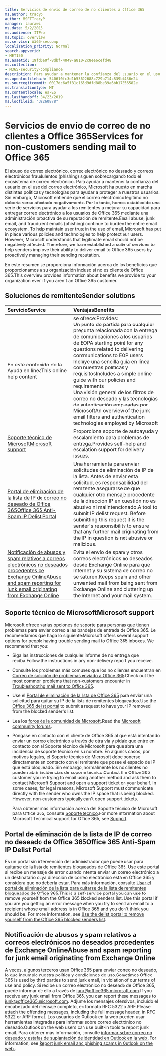 ```yaml
---
title: Servicios de envío de correo de no clientes a Office 365
ms.author: tracyp
author: MSFTTracyP
manager: laurawi
ms.date: 5/2/2016
ms.audience: ITPro
ms.topic: overview
ms.service: O365-seccomp
localization_priority: Normal
search.appverid:
- MET150
ms.assetid: 19fd3e0f-8dbf-4049-a810-2c8ee6cefd48
ms.collection:
- M365-security-compliance
description: Para ayudar a mantener la confianza del usuario en el uso del correo electrónico, Microsoft ha puesto en marcha distintas políticas y tecnologías para ayudar a proteger a nuestros usuarios.
ms.openlocfilehash: 540610fc3d1b53692688c729b714c839bf436e24
ms.sourcegitcommit: 0017dc6a5f81c165d9dfd88be39a6bb17856582e
ms.translationtype: MT
ms.contentlocale: es-ES
ms.lasthandoff: 04/23/2019
ms.locfileid: "32260878"
---
```

# <a name="services-for-non-customers-sending-mail-to-office-365"></a><span data-ttu-id="32b5f-103">Servicios de envío de correo de no clientes a Office 365</span><span class="sxs-lookup"><span data-stu-id="32b5f-103">Services for non-customers sending mail to Office 365</span></span>
  
<span data-ttu-id="32b5f-p101">El abuso de correo electrónico, correo electrónico no deseado y correos electrónicos fraudulentos (phishing) siguen sobrecargando todo el ecosistema de correo electrónico. Para ayudar a mantener la confianza del usuario en el uso del correo electrónico, Microsoft ha puesto en marcha distintas políticas y tecnologías para ayudar a proteger a nuestros usuarios. Sin embargo, Microsoft entiende que el correo electrónico legítimo no debería verse afectado negativamente. Por lo tanto, hemos establecido una serie de servicios para ayudar a los remitentes a mejorar su capacidad para entregar correo electrónico a los usuarios de Office 365 mediante una administración proactiva de su reputación de remitente.</span><span class="sxs-lookup"><span data-stu-id="32b5f-p101">Email abuse, junk email, and fraudulent emails (phishing) continue to burden the entire email ecosystem. To help maintain user trust in the use of email, Microsoft has put in place various policies and technologies to help protect our users. However, Microsoft understands that legitimate email should not be negatively affected. Therefore, we have established a suite of services to help senders improve their ability to deliver email to Office 365 users by proactively managing their sending reputation.</span></span>
  
<span data-ttu-id="32b5f-108">En este resumen se proporciona información acerca de los beneficios que proporcionamos a su organización incluso si no es cliente de Office 365.</span><span class="sxs-lookup"><span data-stu-id="32b5f-108">This overview provides information about benefits we provide to your organization even if you aren't an Office 365 customer.</span></span>
  
## <a name="sender-solutions"></a><span data-ttu-id="32b5f-109">Soluciones de remitente</span><span class="sxs-lookup"><span data-stu-id="32b5f-109">Sender solutions</span></span>
<span data-ttu-id="32b5f-110"><a name="sectionSection0"> </a></span><span class="sxs-lookup"><span data-stu-id="32b5f-110"></span></span>

|<span data-ttu-id="32b5f-111">**Servicio**</span><span class="sxs-lookup"><span data-stu-id="32b5f-111">**Service**</span></span>|<span data-ttu-id="32b5f-112">**Ventajas**</span><span class="sxs-lookup"><span data-stu-id="32b5f-112">**Benefits**</span></span>|
|:-----|:-----|
|<span data-ttu-id="32b5f-113">En este contenido de la Ayuda en línea</span><span class="sxs-lookup"><span data-stu-id="32b5f-113">This online help content</span></span>  <br/> | <span data-ttu-id="32b5f-114">se ofrece:</span><span class="sxs-lookup"><span data-stu-id="32b5f-114">Provides:</span></span>  <br/>  <span data-ttu-id="32b5f-115">Un punto de partida para cualquier pregunta relacionada con la entrega de comunicaciones a los usuarios de EOP</span><span class="sxs-lookup"><span data-stu-id="32b5f-115">A starting point for any questions related to delivering communications to EOP users</span></span>  <br/>  <span data-ttu-id="32b5f-116">Incluye una sencilla guía en línea con nuestras políticas y requisitos</span><span class="sxs-lookup"><span data-stu-id="32b5f-116">Includes a simple online guide with our policies and requirements</span></span>  <br/>  <span data-ttu-id="32b5f-117">Una visión general de los filtros de correo no deseado y las tecnologías de autenticación empleadas por Microsoft</span><span class="sxs-lookup"><span data-stu-id="32b5f-117">An overview of the junk email filters and authentication technologies employed by Microsoft</span></span>  <br/> |
|[<span data-ttu-id="32b5f-118">Soporte técnico de Microsoft</span><span class="sxs-lookup"><span data-stu-id="32b5f-118">Microsoft support</span></span>](services-for-non-customers.md#AboutSupport) <br/> |<span data-ttu-id="32b5f-119">Proporciona soporte de autoayuda y escalamiento para problemas de entrega.</span><span class="sxs-lookup"><span data-stu-id="32b5f-119">Provides self-help and escalation support for delivery issues.</span></span>  <br/> |
|[<span data-ttu-id="32b5f-120">Portal de eliminación de la lista de IP de correo no deseado de Office 365</span><span class="sxs-lookup"><span data-stu-id="32b5f-120">Office 365 Anti-Spam IP Delist Portal</span></span>](services-for-non-customers.md#DelistPortal) <br/> |<span data-ttu-id="32b5f-p102">Una herramienta para enviar solicitudes de eliminación de IP de la lista. Antes de enviar esta solicitud, es responsabilidad del remitente asegurarse de que cualquier otro mensaje procedente de la dirección IP en cuestión no es abusivo ni malintencionado.</span><span class="sxs-lookup"><span data-stu-id="32b5f-p102">A tool to submit IP delist request. Before submitting this request it is the sender's responsibility to ensure that any further mail originating from the IP in question is not abusive or malicious.</span></span>  <br/> |
|[<span data-ttu-id="32b5f-123">Notificación de abusos y spam relativos a correos electrónicos no deseados procedentes de Exchange Online</span><span class="sxs-lookup"><span data-stu-id="32b5f-123">Abuse and spam reporting for junk email originating from Exchange Online</span></span>](services-for-non-customers.md#ReportOurJunk) <br/> |<span data-ttu-id="32b5f-124">Evita el envío de spam y otros correos electrónicos no deseados desde Exchange Online para que Internet y su sistema de correo no se saturen.</span><span class="sxs-lookup"><span data-stu-id="32b5f-124">Keeps spam and other unwanted mail from being sent from Exchange Online and cluttering up the Internet and your mail system.</span></span>  <br/> |
   
## <a name="microsoft-support"></a><span data-ttu-id="32b5f-125">Soporte técnico de Microsoft</span><span class="sxs-lookup"><span data-stu-id="32b5f-125">Microsoft support</span></span>
<span data-ttu-id="32b5f-126"><a name="AboutSupport"> </a></span><span class="sxs-lookup"><span data-stu-id="32b5f-126"></span></span>

<span data-ttu-id="32b5f-p103">Microsoft ofrece varias opciones de soporte para personas que tienen problemas para enviar correo a las bandejas de entrada de Office 365. Le recomendamos que haga lo siguiente:</span><span class="sxs-lookup"><span data-stu-id="32b5f-p103">Microsoft offers several support options for people having trouble sending mail to Office 365 inboxes. We recommend that you:</span></span>
  
- <span data-ttu-id="32b5f-129">Siga las instrucciones de cualquier informe de no entrega que reciba.</span><span class="sxs-lookup"><span data-stu-id="32b5f-129">Follow the instructions in any non-delivery report you receive.</span></span>
    
- <span data-ttu-id="32b5f-130">Consulte los problemas más comunes que los no clientes encuentran en [Correo de solución de problemas enviado a Office 365](troubleshooting-mail-sent-to-office-365.md).</span><span class="sxs-lookup"><span data-stu-id="32b5f-130">Check out the most common problems that non-customers encounter in [Troubleshooting mail sent to Office 365](troubleshooting-mail-sent-to-office-365.md).</span></span>
    
- <span data-ttu-id="32b5f-131">Use el [Portal de eliminación de la lista de Office 365](https://sender.office.com) para enviar una solicitud para quitar su IP de la lista de remitentes bloqueados.</span><span class="sxs-lookup"><span data-stu-id="32b5f-131">Use the [Office 365 delist portal](https://sender.office.com) to submit a request to have your IP removed from the blocked sender's list.</span></span> 
    
- <span data-ttu-id="32b5f-132">Lea los [foros de la comunidad de Microsoft](https://community.office365.com/en-us/f/).</span><span class="sxs-lookup"><span data-stu-id="32b5f-132">Read the [Microsoft community forums](https://community.office365.com/en-us/f/).</span></span>
    
- <span data-ttu-id="32b5f-p104">Póngase en contacto con el cliente de Office 365 al que está intentando enviar un correo electrónico a través de otra vía y pídale que entre en contacto con el Soporte técnico de Microsoft para que abra una incidencia de soporte técnico en su nombre. En algunos casos, por motivos legales, el Soporte técnico de Microsoft debe ponerse directamente en contacto con el remitente que posee el espacio de IP que está bloqueado. Sin embargo, normalmente los no clientes no pueden abrir incidencias de soporte técnico.</span><span class="sxs-lookup"><span data-stu-id="32b5f-p104">Contact the Office 365 customer you're trying to email using another method and ask them to contact Microsoft Support and open a support ticket on your behalf. In some cases, for legal reasons, Microsoft Support must communicate directly with the sender who owns the IP space that is being blocked. However, non-customers typically can't open support tickets.</span></span>
    
     <span data-ttu-id="32b5f-136">Para obtener más información acerca del Soporte técnico de Microsoft para Office 365, consulte [Soporte técnico](https://technet.microsoft.com/library/office-365-support.aspx).</span><span class="sxs-lookup"><span data-stu-id="32b5f-136">For more information about Microsoft Technical support for Office 365, see [Support](https://technet.microsoft.com/library/office-365-support.aspx).</span></span>
    
## <a name="office-365-anti-spam-ip-delist-portal"></a><span data-ttu-id="32b5f-137">Portal de eliminación de la lista de IP de correo no deseado de Office 365</span><span class="sxs-lookup"><span data-stu-id="32b5f-137">Office 365 Anti-Spam IP Delist Portal</span></span>
<span data-ttu-id="32b5f-138"><a name="DelistPortal"> </a></span><span class="sxs-lookup"><span data-stu-id="32b5f-138"></span></span>

<span data-ttu-id="32b5f-p105">Es un portal sin intervención del administrador que puede usar para quitarse de la lista de remitentes bloqueados de Office 365. Use este portal si recibe un mensaje de error cuando intenta enviar un correo electrónico a un destinatario cuya dirección de correo electrónico está en Office 365 y considera que no debería estar. Para más información, consulte [Usar el portal de eliminación de la lista para quitarse de la lista de remitentes bloqueados de Office 365](use-the-delist-portal-to-remove-yourself-from-the-office-365-blocked-senders-lis.md).</span><span class="sxs-lookup"><span data-stu-id="32b5f-p105">This is a self-service portal you can use to remove yourself from the Office 365 blocked senders list. Use this portal if you are you getting an error message when you try to send an email to a recipient whose email address is in Office 365 and you don't think you should be. For more information, see [Use the delist portal to remove yourself from the Office 365 blocked senders list](use-the-delist-portal-to-remove-yourself-from-the-office-365-blocked-senders-lis.md).</span></span>
  
## <a name="abuse-and-spam-reporting-for-junk-email-originating-from-exchange-online"></a><span data-ttu-id="32b5f-142">Notificación de abusos y spam relativos a correos electrónicos no deseados procedentes de Exchange Online</span><span class="sxs-lookup"><span data-stu-id="32b5f-142">Abuse and spam reporting for junk email originating from Exchange Online</span></span>
<span data-ttu-id="32b5f-143"><a name="ReportOurJunk"> </a></span><span class="sxs-lookup"><span data-stu-id="32b5f-143"></span></span>

<span data-ttu-id="32b5f-144">A veces, algunos terceros usan Office 365 para enviar correo no deseado, lo que incumple nuestra política y condiciones de uso.</span><span class="sxs-lookup"><span data-stu-id="32b5f-144">Sometimes Office 365 is used by third parties to send junk email, in violation of our terms of use and policy.</span></span> <span data-ttu-id="32b5f-145">Si recibe un correo electrónico no deseado de Office 365, puede informar de ello a través de [junk@office365.microsoft.com](mailto:junk@office365.microsoft.com).</span><span class="sxs-lookup"><span data-stu-id="32b5f-145">If you receive any junk email from Office 365, you can report these messages to [junk@office365.microsoft.com](mailto:junk@office365.microsoft.com).</span></span> <span data-ttu-id="32b5f-146">Adjunte los mensajes ofensivos, incluido el encabezado del mensaje completo, en formato RFC 5322 o ARF.</span><span class="sxs-lookup"><span data-stu-id="32b5f-146">Please attach the offending messages, including the full message header, in RFC 5322 or ARF format.</span></span> <span data-ttu-id="32b5f-147">Los usuarios de Outlook en la web pueden usar herramientas integradas para informar sobre correo electrónico no deseado.</span><span class="sxs-lookup"><span data-stu-id="32b5f-147">Outlook on the web users can use built-in tools to report junk email.</span></span> <span data-ttu-id="32b5f-148">Para obtener más información, consulte [informar sobre correo no deseado y estafas de suplantación de identidad en Outlook en la web ](report-junk-email-and-phishing-scams-in-outlook-on-the-web-eop.md).</span><span class="sxs-lookup"><span data-stu-id="32b5f-148">For information, see [Report junk email and phishing scams in Outlook on the web ](report-junk-email-and-phishing-scams-in-outlook-on-the-web-eop.md).</span></span>
  

